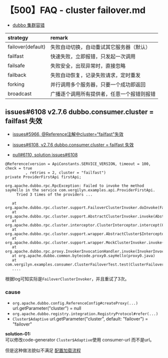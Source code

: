 # 【500】FAQ - cluster failover.md

+ [dubbo 集群容错](http://dubbo.apache.org/zh-cn/docs/user/demos/fault-tolerent-strategy.html)

| strategy          | remark |
| :---------------- | :----- |
| failover(default) | 失败自动切换，自动重试其它服务器（默认） |
| failfast          | 快速失败，立即报错，只发起一次调用 |
| failsafe          | 失败安全，出现异常时，直接忽略 |
| failback          | 失败自动恢复，记录失败请求，定时重发 |
| forking           | 并行调用多个服务器，只要一个成功即返回 |
| broadcast         | 广播逐个调用所有提供者，任意一个报错则报错 |


## issues#6108 v2.7.6 dubbo.consumer.cluster = failfast 失效

+ [issues#5966, @Reference注解中cluster=“failfast"失效](https://github.com/apache/dubbo/issues/5966)

+ [issues#6108, v2.7.6 dubbo.consumer.cluster = failfast 失效](https://github.com/apache/dubbo/issues/6108)
+ [pull#6110, solution issues#6108](https://github.com/apache/dubbo/pull/6110)


```text
@Reference(version = ApiConstants.SERVICE_VERSION, timeout = 100, check = true
         , retries = 2, cluster = "failfast")
private ProviderFirstApi firstApi;

org.apache.dubbo.rpc.RpcException: Failed to invoke the method sayHello in the service com.vergilyn.examples.api.ProviderFirstApi.
     Tried 3 times of the providers ...

   at org.apache.dubbo.rpc.cluster.support.FailoverClusterInvoker.doInvoke(FailoverClusterInvoker.java:119)
   at org.apache.dubbo.rpc.cluster.support.AbstractClusterInvoker.invoke(AbstractClusterInvoker.java:264)
   at org.apache.dubbo.rpc.cluster.interceptor.ClusterInterceptor.intercept(ClusterInterceptor.java:51)
   at org.apache.dubbo.rpc.cluster.support.wrapper.AbstractCluster$InterceptorInvokerNode.invoke(AbstractCluster.java:108)
   at org.apache.dubbo.rpc.cluster.support.wrapper.MockClusterInvoker.invoke(MockClusterInvoker.java:86)
   at org.apache.dubbo.rpc.proxy.InvokerInvocationHandler.invoke(InvokerInvocationHandler.java:96)
   at org.apache.dubbo.common.bytecode.proxy0.sayHello(proxy0.java)
   at com.vergilyn.examples.consumer.ClusterFailoverTest.test(ClusterFailoverTest.java:48)
   ....
```

根据log可知实际是`FailoverClusterInvoker`，并且重试了3次。

### cause
- `org.apache.dubbo.config.ReferenceConfig#createProxy(...)` url.getParameter("cluster") = null
- `org.apache.dubbo.registry.integration.RegistryProtocol#refer(...)`
- `Cluster$Adaptive` url.getParameter("cluster", default: "failover") = "failover" 

**solution-01:**  
可以修改code-generator `Cluster$Adaptive`使用 consumer-url 而不是url。

但是这种做法貌似不满足 [配置加载流程](http://dubbo.apache.org/zh-cn/docs/user/configuration/configuration-load-process.html)

